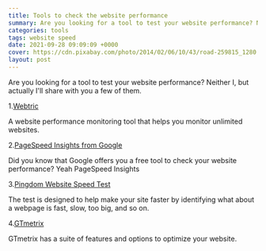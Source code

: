 ```yaml
---
title: Tools to check the website performance
summary: Are you looking for a tool to test your website performance? Neither I, but actually I'll share with you a few of them and guess what, are all free.
categories: tools
tags: website speed
date: 2021-09-28 09:09:09 +0000
cover: https://cdn.pixabay.com/photo/2014/02/06/10/43/road-259815_1280.jpg
layout: post
---
```


Are you looking for a tool to test your website performance? Neither I, but actually I'll share with you a few of them.

1.<a href="https://webtric.co" target="_blank">Webtric</a>

A website performance monitoring tool that helps you monitor unlimited websites.

2.<a href="https://developers.google.com/speed/pagespeed/insights/" target="_blank">PageSpeed Insights from Google</a>

Did you know that Google offers you a free tool to check your website performance? Yeah PageSpeed Insights

3.<a href="https://tools.pingdom.com/" target="_blank">Pingdom Website Speed Test</a>

The test is designed to help make your site faster by identifying what about a webpage is fast, slow, too big, and so on.

4.<a href="https://gtmetrix.com/" target="_blank">GTmetrix</a>

GTmetrix has a suite of features and options to optimize your website.

